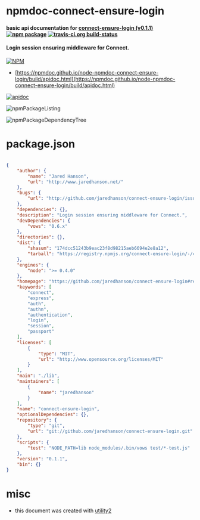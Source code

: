 # npmdoc-connect-ensure-login

#### basic api documentation for  [connect-ensure-login (v0.1.1)](https://github.com/jaredhanson/connect-ensure-login#readme)  [![npm package](https://img.shields.io/npm/v/npmdoc-connect-ensure-login.svg?style=flat-square)](https://www.npmjs.org/package/npmdoc-connect-ensure-login) [![travis-ci.org build-status](https://api.travis-ci.org/npmdoc/node-npmdoc-connect-ensure-login.svg)](https://travis-ci.org/npmdoc/node-npmdoc-connect-ensure-login)

#### Login session ensuring middleware for Connect.

[![NPM](https://nodei.co/npm/connect-ensure-login.png?downloads=true&downloadRank=true&stars=true)](https://www.npmjs.com/package/connect-ensure-login)

- [https://npmdoc.github.io/node-npmdoc-connect-ensure-login/build/apidoc.html](https://npmdoc.github.io/node-npmdoc-connect-ensure-login/build/apidoc.html)

[![apidoc](https://npmdoc.github.io/node-npmdoc-connect-ensure-login/build/screenCapture.buildCi.browser.%252Ftmp%252Fbuild%252Fapidoc.html.png)](https://npmdoc.github.io/node-npmdoc-connect-ensure-login/build/apidoc.html)

![npmPackageListing](https://npmdoc.github.io/node-npmdoc-connect-ensure-login/build/screenCapture.npmPackageListing.svg)

![npmPackageDependencyTree](https://npmdoc.github.io/node-npmdoc-connect-ensure-login/build/screenCapture.npmPackageDependencyTree.svg)



# package.json

```json

{
    "author": {
        "name": "Jared Hanson",
        "url": "http://www.jaredhanson.net/"
    },
    "bugs": {
        "url": "http://github.com/jaredhanson/connect-ensure-login/issues"
    },
    "dependencies": {},
    "description": "Login session ensuring middleware for Connect.",
    "devDependencies": {
        "vows": "0.6.x"
    },
    "directories": {},
    "dist": {
        "shasum": "174dcc51243b9eac23f8d98215aeb6694e2e8a12",
        "tarball": "https://registry.npmjs.org/connect-ensure-login/-/connect-ensure-login-0.1.1.tgz"
    },
    "engines": {
        "node": ">= 0.4.0"
    },
    "homepage": "https://github.com/jaredhanson/connect-ensure-login#readme",
    "keywords": [
        "connect",
        "express",
        "auth",
        "authn",
        "authentication",
        "login",
        "session",
        "passport"
    ],
    "licenses": [
        {
            "type": "MIT",
            "url": "http://www.opensource.org/licenses/MIT"
        }
    ],
    "main": "./lib",
    "maintainers": [
        {
            "name": "jaredhanson"
        }
    ],
    "name": "connect-ensure-login",
    "optionalDependencies": {},
    "repository": {
        "type": "git",
        "url": "git://github.com/jaredhanson/connect-ensure-login.git"
    },
    "scripts": {
        "test": "NODE_PATH=lib node_modules/.bin/vows test/*-test.js"
    },
    "version": "0.1.1",
    "bin": {}
}
```



# misc
- this document was created with [utility2](https://github.com/kaizhu256/node-utility2)
